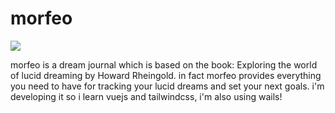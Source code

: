# morfeo

<img src="https://covers.openlibrary.org/b/id/6497729-L.jpg"/>

morfeo is a dream journal which is based on the book: Exploring the world of lucid dreaming by Howard Rheingold.
in fact morfeo provides everything you need to have for tracking your lucid dreams and set your next goals.
i'm developing it so i learn vuejs and tailwindcss, i'm also using wails!
